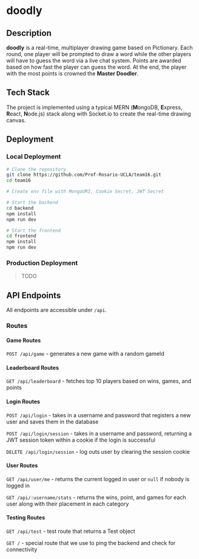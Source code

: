 # doodly

## Description
**doodly** is a real-time, multiplayer drawing game based on Pictionary. Each round, one player will be prompted to draw a word while the other players will have to guess the word via a live chat system. Points are awarded based on how fast the player can guess the word. At the end, the player with the most points is crowned the **Master Doodler**. 

## Tech Stack
The project is implemented using a typical MERN (**M**ongoDB, **E**xpress, **R**eact, **N**ode.js) stack along with Socket.io to create the real-time drawing canvas.

## Deployment

### Local Deployment

```bash
# Clone the repository
git clone https://github.com/Prof-Rosario-UCLA/team16.git
cd team16

# Create env file with MongoURI, Cookie Secret, JWT Secret

# Start the backend
cd backend
npm install
npm run dev

# Start the frontend
cd frontend
npm install
npm run dev
```

### Production Deployment
> TODO

## API Endpoints
All endpoints are accessible under `/api`.

### Routes
#### Game Routes
`POST /api/game` - generates a new game with a random gameId

#### Leaderboard Routes
`GET /api/leaderboard` - fetches top 10 players based on wins, games, and points

#### Login Routes
`POST /api/login` - takes in a username and password that registers a new user and saves them in the database

`POST /api/login/session` - takes in a username and password, returning a JWT session token within a cookie if the login is successful

`DELETE /api/login/session` - log outs user by clearing the session cookie

#### User Routes
`GET /api/user/me` - returns the current logged in user or `null` if nobody is logged in

`GET /api/:username/stats` - returns the wins, point, and games for each user along with their placement in each category

#### Testing Routes
`GET /api/test` - test route that returns a Test object

`GET /` - special route that we use to ping the backend and check for connectivity





